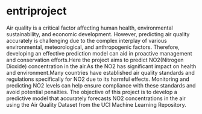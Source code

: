 # entriproject
Air quality is a critical factor affecting human health, environmental sustainability, and economic development. However, predicting air quality accurately is challenging due to the complex interplay of various environmental, meteorological, and anthropogenic factors. Therefore, developing an effective prediction model can aid in proactive management and conservation efforts.Here the project aims to predict NO2(Nitrogen Dioxide) concentration in the air.As the NO2 has significant impact on health and environment.Many countries have established air quality standards and regulations specifically for NO2 due to its harmful effects. Monitoring and predicting NO2 levels can help ensure compliance with these standards and avoid potential penalties.
The objective of this project is to develop a predictive model that accurately forecasts NO2 concentrations in the air using the Air Quality Dataset from the UCI Machine Learning Repository.
